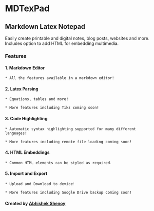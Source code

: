 # MDTexPad

## Markdown Latex Notepad

Easily create printable and digital notes, blog posts, websites and more. Includes option to add HTML for embedding multimedia.

### Features

#### 1. Markdown Editor
    * All the features available in a markdown editor!
  
#### 2. Latex Parsing
    * Equations, tables and more! 
    
    * More features including Tikz coming soon!
  
#### 3. Code Highlighting
    * Automatic syntax highlighting supported for many different languages!
  
    * More features including remote file loading coming soon!
  
#### 4. HTML Embeddings
    * Common HTML elements can be styled as required.

#### 5. Import and Export
    * Upload and Download to device!
  
    * More features including Google Drive backup coming soon!
  
#### Created by [Abhishek Shenoy](https://AMShenoy.com)
